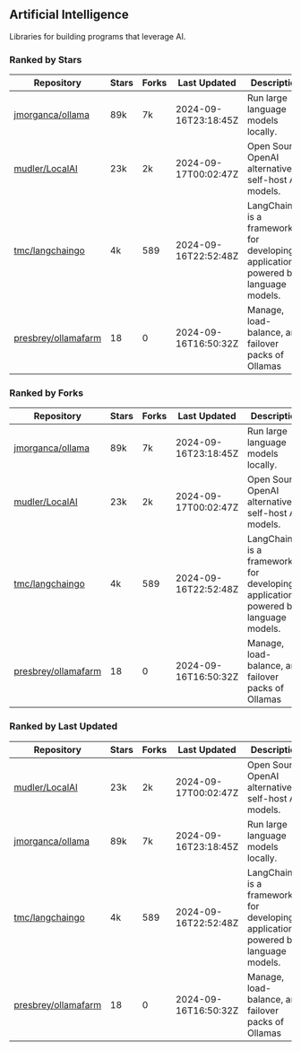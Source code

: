 ## Artificial Intelligence

Libraries for building programs that leverage AI.

### Ranked by Stars

| Repository | Stars | Forks | Last Updated | Description | 
|------------|-------|-------|--------------|-------------|
| [jmorganca/ollama](https://github.com/jmorganca/ollama) | 89k | 7k | 2024-09-16T23:18:45Z |  Run large language models locally. |
| [mudler/LocalAI](https://github.com/mudler/LocalAI) | 23k | 2k | 2024-09-17T00:02:47Z |  Open Source OpenAI alternative, self-host AI models. |
| [tmc/langchaingo](https://github.com/tmc/langchaingo) | 4k | 589 | 2024-09-16T22:52:48Z |  LangChainGo is a framework for developing applications powered by language models. |
| [presbrey/ollamafarm](https://github.com/presbrey/ollamafarm) | 18 | 0 | 2024-09-16T16:50:32Z |  Manage, load-balance, and failover packs of Ollamas |

### Ranked by Forks

| Repository | Stars | Forks | Last Updated | Description | 
|------------|-------|-------|--------------|-------------|
| [jmorganca/ollama](https://github.com/jmorganca/ollama) | 89k | 7k | 2024-09-16T23:18:45Z |  Run large language models locally. |
| [mudler/LocalAI](https://github.com/mudler/LocalAI) | 23k | 2k | 2024-09-17T00:02:47Z |  Open Source OpenAI alternative, self-host AI models. |
| [tmc/langchaingo](https://github.com/tmc/langchaingo) | 4k | 589 | 2024-09-16T22:52:48Z |  LangChainGo is a framework for developing applications powered by language models. |
| [presbrey/ollamafarm](https://github.com/presbrey/ollamafarm) | 18 | 0 | 2024-09-16T16:50:32Z |  Manage, load-balance, and failover packs of Ollamas |

### Ranked by Last Updated

| Repository | Stars | Forks | Last Updated | Description | 
|------------|-------|-------|--------------|-------------|
| [mudler/LocalAI](https://github.com/mudler/LocalAI) | 23k | 2k | 2024-09-17T00:02:47Z |  Open Source OpenAI alternative, self-host AI models. |
| [jmorganca/ollama](https://github.com/jmorganca/ollama) | 89k | 7k | 2024-09-16T23:18:45Z |  Run large language models locally. |
| [tmc/langchaingo](https://github.com/tmc/langchaingo) | 4k | 589 | 2024-09-16T22:52:48Z |  LangChainGo is a framework for developing applications powered by language models. |
| [presbrey/ollamafarm](https://github.com/presbrey/ollamafarm) | 18 | 0 | 2024-09-16T16:50:32Z |  Manage, load-balance, and failover packs of Ollamas |

